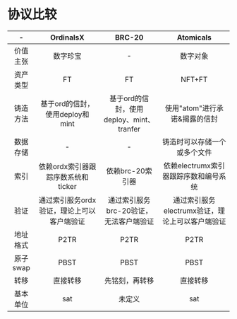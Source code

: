 协议比较
=====





| - | OrdinalsX | BRC-20 | Atomicals  |
| :---: | :----: | :----: | :----: | 
| 价值主张 | 数字珍宝 | - | 数字对象 |
| 资产类型 | FT | FT | NFT+FT | 
| 铸造方法 | 基于ord的信封，使用deploy和mint | 基于ord的信封，使用deploy、mint、tranfer | 使用"atom"进行承诺&揭露的信封 | 
| 数据存储 | - | - | 铸造时可以存储一个或多个文件 | 
| 索引 | 依赖ordx索引器跟踪序数系统和ticker | 依赖brc-20索引器 | 依赖electrumx索引器跟踪序数和编号系统 | 
| 验证 | 通过索引服务ordx验证，理论上可以客户端验证 | 通过索引服务brc-20验证，无法客户端验证 | 通过索引服务electrumx验证，理论上可以客户端验证 |
|地址格式| P2TR | P2TR | P2TR | 
| 原子swap | PBST | PBST | PBST | 
| 转移 | 直接转移 | 先铭刻，再转移 | 直接转移 | 
| 基本单位 | sat | 未定义 | sat | 

